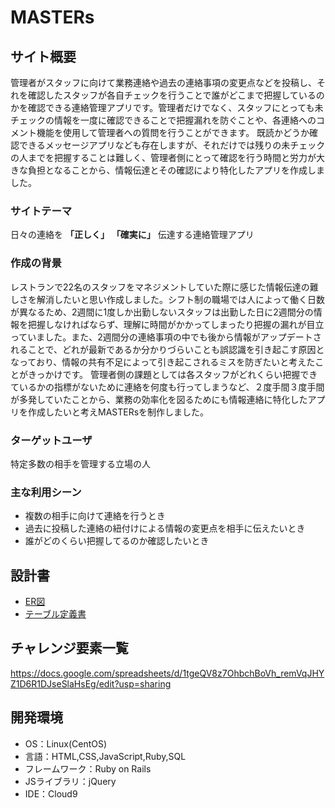 <!--# README-->

<!--This README would normally document whatever steps are necessary to get the-->
<!--application up and running.-->

<!--Things you may want to cover:-->

<!--* Ruby version-->

<!--* System dependencies-->

<!--* Configuration-->

<!--* Database creation-->

<!--* Database initialization-->

<!--* How to run the test suite-->

<!--* Services (job queues, cache servers, search engines, etc.)-->

<!--* Deployment instructions-->

<!--* ...-->

# MASTERs

## サイト概要
管理者がスタッフに向けて業務連絡や過去の連絡事項の変更点などを投稿し、それを確認したスタッフが各自チェックを行うことで誰がどこまで把握しているのかを確認できる連絡管理アプリです。管理者だけでなく、スタッフにとっても未チェックの情報を一度に確認できることで把握漏れを防ぐことや、各連絡へのコメント機能を使用して管理者への質問を行うことができます。
既読かどうか確認できるメッセージアプリなども存在しますが、それだけでは残りの未チェックの人までを把握することは難しく、管理者側にとって確認を行う時間と労力が大きな負担となることから、情報伝達とその確認により特化したアプリを作成しました。



### サイトテーマ
日々の連絡を __「正しく」__ __「確実に」__ 伝達する連絡管理アプリ


### 作成の背景
レストランで22名のスタッフをマネジメントしていた際に感じた情報伝達の難しさを解消したいと思い作成しました。シフト制の職場では人によって働く日数が異なるため、2週間に1度しか出勤しないスタッフは出勤した日に2週間分の情報を把握しなければならず、理解に時間がかかってしまったり把握の漏れが目立っていました。また、2週間分の連絡事項の中でも後から情報がアップデートされることで、どれが最新であるか分かりづらいことも誤認識を引き起こす原因となっており、情報の共有不足によって引き起こされるミスを防ぎたいと考えたことがきっかけです。
管理者側の課題としては各スタッフがどれくらい把握できているかの指標がないために連絡を何度も行ってしまうなど、２度手間３度手間が多発していたことから、業務の効率化を図るためにも情報連絡に特化したアプリを作成したいと考えMASTERsを制作しました。

### ターゲットユーザ
特定多数の相手を管理する立場の人

### 主な利用シーン
- 複数の相手に向けて連絡を行うとき
- 過去に投稿した連絡の紐付けによる情報の変更点を相手に伝えたいとき
- 誰がどのくらい把握してるのか確認したいとき

## 設計書
- [ER図](https://drive.google.com/file/d/1Fal9Ujkk-QrWhgf-4C220bZ52zRVQxBv/view?usp=sharing)
- [テーブル定義書](https://docs.google.com/spreadsheets/d/1LBrolq5LKG2RGz3D7pPrrrtQr4juKXZeCF1ZjXyLuk0/edit?usp=sharing)

## チャレンジ要素一覧
<https://docs.google.com/spreadsheets/d/1tgeQV8z7OhbchBoVh_remVqJHYZ1D6R1DJseSlaHsEg/edit?usp=sharing>

## 開発環境
- OS：Linux(CentOS)
- 言語：HTML,CSS,JavaScript,Ruby,SQL
- フレームワーク：Ruby on Rails
- JSライブラリ：jQuery
- IDE：Cloud9
